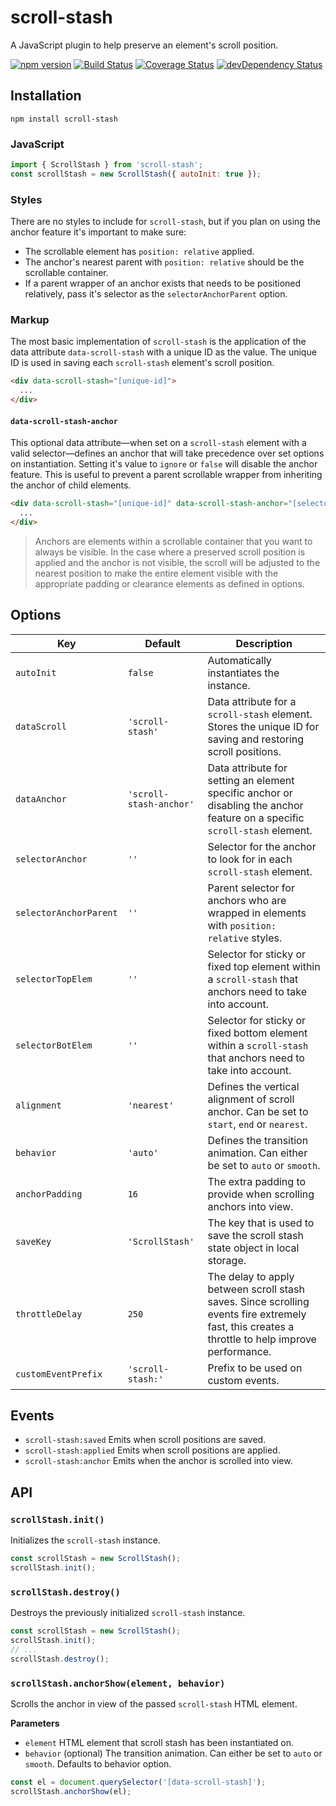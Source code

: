 # scroll-stash

A JavaScript plugin to help preserve an element's scroll position.

[![npm version](https://img.shields.io/npm/v/scroll-stash.svg)](https://www.npmjs.com/package/scroll-stash)
[![Build Status](https://travis-ci.org/sebnitu/scroll-stash.svg?branch=master)](https://travis-ci.org/sebnitu/scroll-stash)
[![Coverage Status](https://coveralls.io/repos/github/sebnitu/scroll-stash/badge.svg?branch=master)](https://coveralls.io/github/sebnitu/scroll-stash?branch=master)
[![devDependency Status](https://img.shields.io/david/dev/sebnitu/scroll-stash.svg)](https://david-dm.org/sebnitu/scroll-stash?type=dev)

## Installation

```
npm install scroll-stash
```

### JavaScript

```js
import { ScrollStash } from 'scroll-stash';
const scrollStash = new ScrollStash({ autoInit: true });
```

### Styles

There are no styles to include for `scroll-stash`, but if you plan on using the anchor feature it's important to make sure:

- The scrollable element has `position: relative` applied.
- The anchor's nearest parent with `position: relative` should be the scrollable container.
- If a parent wrapper of an anchor exists that needs to be positioned relatively, pass it's selector as the `selectorAnchorParent` option.

### Markup

The most basic implementation of `scroll-stash` is the application of the data attribute `data-scroll-stash` with a unique ID as the value. The unique ID is used in saving each `scroll-stash` element's scroll position.

```html
<div data-scroll-stash="[unique-id]">
  ...
</div>
```

#### `data-scroll-stash-anchor`

This optional data attribute—when set on a `scroll-stash` element with a valid selector—defines an anchor that will take precedence over set options on instantiation. Setting it's value to `ignore` or `false` will disable the anchor feature. This is useful to prevent a parent scrollable wrapper from inheriting the anchor of child elements.

```html
<div data-scroll-stash="[unique-id]" data-scroll-stash-anchor="[selector | ignore | false]">
  ...
</div>
```

> Anchors are elements within a scrollable container that you want to always be visible. In the case where a preserved scroll position is applied and the anchor is not visible, the scroll will be adjusted to the nearest position to make the entire element visible with the appropriate padding or clearance elements as defined in options.

## Options

Key | Default | Description
---|---|---
`autoInit` | `false` | Automatically instantiates the instance.
`dataScroll` | `'scroll-stash'` | Data attribute for a `scroll-stash` element. Stores the unique ID for saving and restoring scroll positions.
`dataAnchor` | `'scroll-stash-anchor'` | Data attribute for setting an element specific anchor or disabling the anchor feature on a specific `scroll-stash` element.
`selectorAnchor` | `''` | Selector for the anchor to look for in each `scroll-stash` element.
`selectorAnchorParent` | `''` | Parent selector for anchors who are wrapped in elements with `position: relative` styles.
`selectorTopElem` | `''` | Selector for sticky or fixed top element within a `scroll-stash` that anchors need to take into account.
`selectorBotElem` | `''` | Selector for sticky or fixed bottom element within a `scroll-stash` that anchors need to take into account.
`alignment` | `'nearest'` | Defines the vertical alignment of scroll anchor. Can be set to `start`, `end` or `nearest`.
`behavior` | `'auto'` | Defines the transition animation. Can either be set to `auto` or `smooth`.
`anchorPadding` | `16` | The extra padding to provide when scrolling anchors into view.
`saveKey` | `'ScrollStash'` | The key that is used to save the scroll stash state object in local storage.
`throttleDelay` | `250` | The delay to apply between scroll stash saves. Since scrolling events fire extremely fast, this creates a throttle to help improve performance.
`customEventPrefix` | `'scroll-stash:'` | Prefix to be used on custom events.

## Events

- `scroll-stash:saved` Emits when scroll positions are saved.
- `scroll-stash:applied` Emits when scroll positions are applied.
- `scroll-stash:anchor` Emits when the anchor is scrolled into view.

## API

### `scrollStash.init()`

Initializes the `scroll-stash` instance.

```js
const scrollStash = new ScrollStash();
scrollStash.init();
```

### `scrollStash.destroy()`

Destroys the previously initialized `scroll-stash` instance.

```js
const scrollStash = new ScrollStash();
scrollStash.init();
// ...
scrollStash.destroy();
```

### `scrollStash.anchorShow(element, behavior)`

Scrolls the anchor in view of the passed `scroll-stash` HTML element.

**Parameters**

- `element` HTML element that scroll stash has been instantiated on.
- `behavior` (optional) The transition animation. Can either be set to `auto` or `smooth`. Defaults to behavior option.

```js
const el = document.querySelector('[data-scroll-stash]');
scrollStash.anchorShow(el);
```
